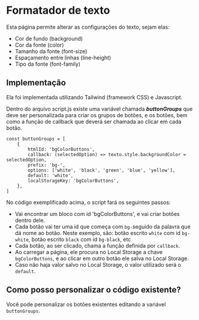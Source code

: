# Formatador de texto

Esta página permite alterar as configurações do texto, sejam elas:

- Cor de fundo (background)
- Cor da fonte (color)
- Tamanho da fonte (font-size)
- Espaçamento entre linhas (line-height)
- Tipo da fonte (font-family)

## Implementação

Ela foi implementada utilizando Tailwind (framework CSS) e Javascript.

Dentro do arquivo script.js existe uma variável chamada ***buttonGroups*** que deve ser personalizada para 
criar os grupos de botões, e os botões, bem como a função de callback que deverá ser chamada ao clicar em cada botão.

    const buttonGroups = [
        {
            htmlId: 'bgColorButtons',
            callback: (selectedOption) => texto.style.backgroundColor = selectedOption,
            prefix: 'bg-',
            options: ['white', 'black', 'green', 'blue', 'yellow'],
            default: 'white',
            localStorageKey: 'bgColorButtons',
        },
    ]

No código exemplificado acima, o script fará os seguintes passos:
- Vai encontrar um bloco com id 'bgColorButtons', e vai criar botões dentro dele.
- Cada botão vai ter uma id que começa com `bg-`seguido da palavra que dá nome ao botão. Neste exemplo, são: botão escrito `white` com id `bg-white`, botão escrito `black` com id `bg-black`, etc
- Cada botão, ao ser clicado, chama a função definida por `callback`.
- Ao carregar a página, ele procura no Local Storage a chave `bgColorButtons`, e ao clicar em outro botão ele salva no Local Storage.
- Caso não haja valor salvo no Local Storage, o valor utilizado será o `default`.

## Como posso personalizar o código existente?

Você pode personalizar os botões existentes editando a variável `buttonGroups`.